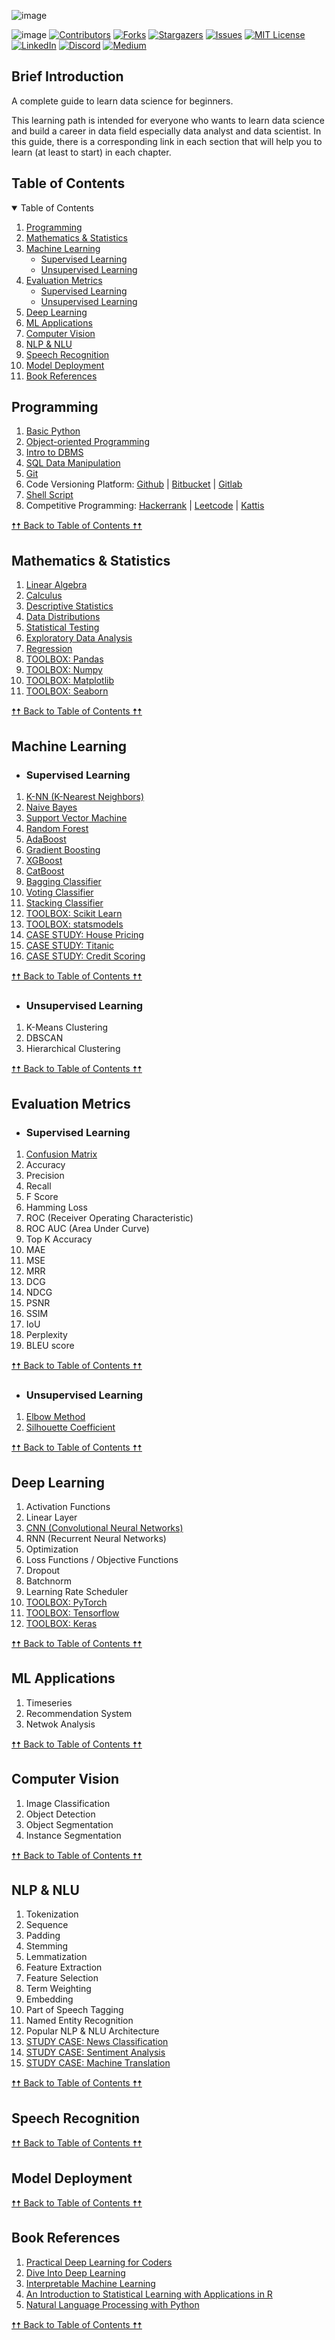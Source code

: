 ![image](https://github.com/data-folks/data-science-learning-path/blob/main/assets/banner.jpg)

![image](https://visitor-badge.laobi.icu/badge?page_id=data-folks/data-science-learning-path) [![Contributors][contributors-shield]][contributors-url] [![Forks][forks-shield]][forks-url] [![Stargazers][stars-shield]][stars-url] [![Issues][issues-shield]][issues-url] [![MIT License][license-shield]][license-url] [![LinkedIn][linkedin-shield]][linkedin-url] [![Discord][discord-shield]][discord-url] [![Medium][medium-shield]][medium-url]

## Brief Introduction

A complete guide to learn data science for beginners.

This learning path is intended for everyone who wants to learn data science and build a career in data field especially data analyst and data scientist. In this guide, there is a corresponding link in each section that will help you to learn (at least to start) in each chapter.

## Table of Contents

<details open="open">
  <summary>Table of Contents</summary>
  <ol>
    <li><a href="#programming">Programming</a></li>
    <li><a href="#mathematics--statistics">Mathematics & Statistics</a></li>
    <li>
      <a href="#machine-learning">Machine Learning</a>
      <ul>
        <li><a href="#supervised-learning">Supervised Learning</a></li>
        <li><a href="#unsupervised-learning">Unsupervised Learning</a></li>
      </ul>
    </li>
    <li>
      <a href="#evaluation-metrics">Evaluation Metrics</a>
      <ul>
        <li><a href="#supervised-learning-1">Supervised Learning</a></li>
        <li><a href="#unsupervised-learning-1">Unsupervised Learning</a></li>
      </ul>
    </li>
    <li><a href="#deep-learning">Deep Learning</a></li>
    <li><a href="#ml-applications">ML Applications</a></li>
    <li><a href="#computer-vision">Computer Vision</a></li>
    <li><a href="#nlp--nlu">NLP & NLU</a></li>
    <li><a href="#speech-recognition">Speech Recognition</a></li>
    <li><a href="#model-deployment">Model Deployment</a></li>
    <li><a href="#book-references">Book References</a></li>
  </ol>
</details>

## Programming

1. [Basic Python](https://www.learnpython.org/)
2. [Object-oriented Programming](https://realpython.com/python3-object-oriented-programming/)
3. [Intro to DBMS](https://www.omnisci.com/technical-glossary/dbms)
4. [SQL Data Manipulation](https://mode.com/sql-tutorial/introduction-to-sql)
5. [Git](https://git-scm.com/doc)
6. Code Versioning Platform: [Github](https://github.com/) | [Bitbucket](https://bitbucket.org/) | [Gitlab](https://about.gitlab.com/)
7. [Shell Script](https://dagshub.com/blog/effective-linux-bash-data-scientists/)
8. Competitive Programming: [Hackerrank](https://www.hackerrank.com/) | [Leetcode](https://leetcode.com/) | [Kattis](https://open.kattis.com/)

<a href="#table-of-contents">🠥🠥 Back to Table of Contents 🠥🠥</a>

## Mathematics & Statistics

1.  [Linear Algebra](https://www.coursera.org/learn/linear-algebra-machine-learning)
2.  [Calculus](https://www.coursera.org/learn/multivariate-calculus-machine-learning?specialization=mathematics-machine-learning)
3.  [Descriptive Statistics](https://conjointly.com/kb/descriptive-statistics/)
4.  [Data Distributions](https://www.analyticssteps.com/blogs/10-types-statistical-data-distribution-models)
5.  [Statistical Testing](https://homeweb.csulb.edu/~msaintg/ppa696/696stsig.htm)
6.  [Exploratory Data Analysis](https://medium.com/data-folks-indonesia/10-things-to-do-when-conducting-your-exploratory-data-analysis-eda-7e3b2dfbf812)
7.  [Regression](https://www.listendata.com/2018/03/regression-analysis.html)
8.  [TOOLBOX: Pandas](https://pandas.pydata.org/)
9.  [TOOLBOX: Numpy](https://numpy.org/)
10. [TOOLBOX: Matplotlib](https://matplotlib.org/)
11. [TOOLBOX: Seaborn](https://seaborn.pydata.org/)

<a href="#table-of-contents">🠥🠥 Back to Table of Contents 🠥🠥</a>

## Machine Learning

- ### Supervised Learning

1.  [K-NN (K-Nearest Neighbors)](https://towardsdatascience.com/machine-learning-basics-with-the-k-nearest-neighbors-algorithm-6a6e71d01761)
2.  [Naive Bayes](https://jakevdp.github.io/PythonDataScienceHandbook/05.05-naive-bayes.html)
3.  [Support Vector Machine](https://datascience.foundation/datatalk/basic-overview-of-svm-algorithm)
4.  [Random Forest](https://www.section.io/engineering-education/introduction-to-random-forest-in-machine-learning/)
5.  [AdaBoost](https://www.mygreatlearning.com/blog/adaboost-algorithm/)
6.  [Gradient Boosting](https://blog.mlreview.com/gradient-boosting-from-scratch-1e317ae4587d)
7.  [XGBoost](https://machinelearningmastery.com/gentle-introduction-xgboost-applied-machine-learning/)
8.  [CatBoost](https://dataaspirant.com/catboost-algorithm/)
9.  [Bagging Classifier](https://vitalflux.com/bagging-classifier-python-code-example/)
10. [Voting Classifier](https://towardsdatascience.com/how-voting-classifiers-work-f1c8e41d30ff)
11. [Stacking Classifier](https://bush-dev.com/introduction-to-stacking-classifier/)
12. [TOOLBOX: Scikit Learn](https://scikit-learn.org/stable/)
13. [TOOLBOX: statsmodels](https://www.statsmodels.org/stable/index.html)
14. [CASE STUDY: House Pricing](https://www.kaggle.com/c/house-prices-advanced-regression-techniques)
15. [CASE STUDY: Titanic](https://www.kaggle.com/c/titanic)
16. [CASE STUDY: Credit Scoring](https://www.kaggle.com/sakshigoyal7/credit-card-customers)

<a href="#table-of-contents">🠥🠥 Back to Table of Contents 🠥🠥</a>

- ### Unsupervised Learning

1. K-Means Clustering
2. DBSCAN
3. Hierarchical Clustering

<a href="#table-of-contents">🠥🠥 Back to Table of Contents 🠥🠥</a>

## Evaluation Metrics

- ### Supervised Learning

1. [Confusion Matrix](https://www.analyticsvidhya.com/blog/2020/04/confusion-matrix-machine-learning/)
2. Accuracy
3. Precision
4. Recall
5. F Score
6. Hamming Loss
7. ROC (Receiver Operating Characteristic)
8. ROC AUC (Area Under Curve)
9. Top K Accuracy
10. MAE
11. MSE
12. MRR
13. DCG
14. NDCG
15. PSNR
16. SSIM
17. IoU
18. Perplexity
19. BLEU score

<a href="#table-of-contents">🠥🠥 Back to Table of Contents 🠥🠥</a>

- ### Unsupervised Learning

1. [Elbow Method](<https://en.wikipedia.org/wiki/Elbow_method_(clustering)>)
2. [Silhouette Coefficient](https://towardsdatascience.com/silhouette-coefficient-validating-clustering-techniques-e976bb81d10c)

<a href="#table-of-contents">🠥🠥 Back to Table of Contents 🠥🠥</a>

## Deep Learning

1. Activation Functions
2. Linear Layer
3. [CNN (Convolutional Neural Networks)](https://cs231n.github.io/)
4. RNN (Recurrent Neural Networks)
5. Optimization
6. Loss Functions / Objective Functions
7. Dropout
8. Batchnorm
9. Learning Rate Scheduler
10. [TOOLBOX: PyTorch](https://pytorch.org/)
11. [TOOLBOX: Tensorflow](https://www.tensorflow.org/)
12. [TOOLBOX: Keras](https://keras.io)

<a href="#table-of-contents">🠥🠥 Back to Table of Contents 🠥🠥</a>

## ML Applications

1. Timeseries
2. Recommendation System
3. Netwok Analysis

<a href="#table-of-contents">🠥🠥 Back to Table of Contents 🠥🠥</a>

## Computer Vision

1. Image Classification
2. Object Detection
3. Object Segmentation
4. Instance Segmentation

<a href="#table-of-contents">🠥🠥 Back to Table of Contents 🠥🠥</a>

## NLP & NLU

1.  Tokenization
2.  Sequence
3.  Padding
4.  Stemming
5.  Lemmatization
6.  Feature Extraction
7.  Feature Selection
8.  Term Weighting
9.  Embedding
10. Part of Speech Tagging
11. Named Entity Recognition
12. Popular NLP & NLU Architecture
13. [STUDY CASE: News Classification](http://qwone.com/~jason/20Newsgroups/)
14. [STUDY CASE: Sentiment Analysis](https://medium.com/data-folks-indonesia/indonesian-app-review-sentiment-analysis-using-neural-network-and-pytorch-54c0ef766c09)
15. [STUDY CASE: Machine Translation](http://www.manythings.org/anki/)

<a href="#table-of-contents">🠥🠥 Back to Table of Contents 🠥🠥</a>

## Speech Recognition

<a href="#table-of-contents">🠥🠥 Back to Table of Contents 🠥🠥</a>

## Model Deployment

<a href="#table-of-contents">🠥🠥 Back to Table of Contents 🠥🠥</a>

## Book References

1. [Practical Deep Learning for Coders](https://course.fast.ai/)
2. [Dive Into Deep Learning](http://d2l.ai/index.html)
3. [Interpretable Machine Learning](https://christophm.github.io/interpretable-ml-book/)
4. [An Introduction to Statistical Learning with Applications in R](https://web.stanford.edu/~hastie/ISLRv2_website.pdf)
5. [Natural Language Processing with Python](https://www.nltk.org/book/)

<a href="#table-of-contents">🠥🠥 Back to Table of Contents 🠥🠥</a>

<!-- MARKDOWN LINKS & IMAGES -->
<!-- https://www.markdownguide.org/basic-syntax/#reference-style-links -->

[contributors-shield]: https://img.shields.io/github/contributors/data-folks/data-science-learning-path.svg?flat
[contributors-url]: https://github.com/data-folks/data-science-learning-path/graphs/contributors
[forks-shield]: https://img.shields.io/github/forks/data-folks/data-science-learning-path.svg?flat
[forks-url]: https://github.com/data-folks/data-science-learning-path/network/members
[stars-shield]: https://img.shields.io/github/stars/data-folks/data-science-learning-path.svg?flat
[stars-url]: https://github.com/data-folks/data-science-learning-path/stargazers
[issues-shield]: https://img.shields.io/github/issues/data-folks/data-science-learning-path.svg?flat
[issues-url]: https://github.com/data-folks/data-science-learning-path/issues
[license-shield]: https://img.shields.io/github/license/data-folks/data-science-learning-path.svg?flat
[license-url]: https://github.com/data-folks/data-science-learning-path/blob/master/LICENSE.txt
[linkedin-shield]: https://img.shields.io/badge/LinkedIn-0077B5?style=flat&logo=linkedin&logoColor=white
[linkedin-url]: https://www.linkedin.com/company/jakartaresearch/
[discord-shield]: https://img.shields.io/badge/Discord-7289DA?style=flat&logo=discord&logoColor=white
[discord-url]: https://bit.ly/DiscordJakartaResearch
[medium-shield]: https://img.shields.io/badge/Medium-12100E?style=flat&logo=medium&logoColor=white
[medium-url]: http://medium.com/data-folks-indonesia

